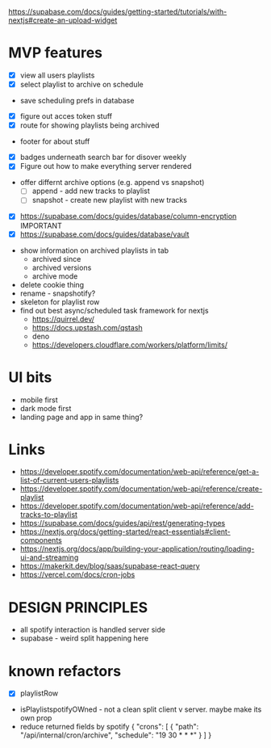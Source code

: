 https://supabase.com/docs/guides/getting-started/tutorials/with-nextjs#create-an-upload-widget

# MVP features

- [x] view all users playlists
- [x] select playlist to archive on schedule
- save scheduling prefs in database
- [x] figure out acces token stuff
- [x] route for showing playlists being archived
- footer for about stuff
- [x] badges underneath search bar for disover weekly
- [x] Figure out how to make everything server rendered
- offer differnt archive options (e.g. append vs snapshot)
  - [ ] append - add new tracks to playlist
  - [ ] snapshot - create new playlist with new tracks
- [x] https://supabase.com/docs/guides/database/column-encryption IMPORTANT
- [x] https://supabase.com/docs/guides/database/vault
- show information on archived playlists in tab
  - archived since
  - archived versions
  - archive mode
- delete cookie thing
- rename - snapshotify?
- skeleton for playlist row
- find out best async/scheduled task framework for nextjs
  - https://quirrel.dev/
  - https://docs.upstash.com/qstash
  - deno
  - https://developers.cloudflare.com/workers/platform/limits/

# UI bits

- mobile first
- dark mode first
- landing page and app in same thing?

# Links

- https://developer.spotify.com/documentation/web-api/reference/get-a-list-of-current-users-playlists
- https://developer.spotify.com/documentation/web-api/reference/create-playlist
- https://developer.spotify.com/documentation/web-api/reference/add-tracks-to-playlist
- https://supabase.com/docs/guides/api/rest/generating-types
- https://nextjs.org/docs/getting-started/react-essentials#client-components
- https://nextjs.org/docs/app/building-your-application/routing/loading-ui-and-streaming
- https://makerkit.dev/blog/saas/supabase-react-query
- https://vercel.com/docs/cron-jobs

# DESIGN PRINCIPLES

- all spotify interaction is handled server side
- supabase - weird split happening here

# known refactors

- [x] playlistRow
- isPlaylistspotifyOWned - not a clean split client v server. maybe make its own prop
- reduce returned fields by spotify
  {
  "crons": [
  {
  "path": "/api/internal/cron/archive",
  "schedule": "19 30 * * *"
  }
  ]
  }
